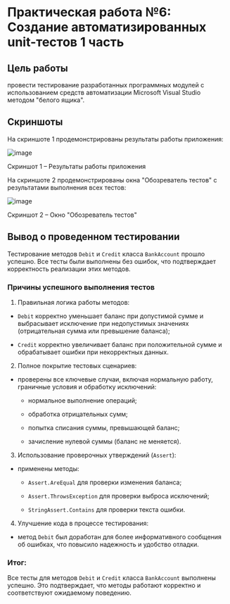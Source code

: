 # Практическая работа №6: Создание автоматизированных unit-тестов 1 часть
## Цель работы

провести тестирование разработанных программных модулей 
с использованием средств автоматизации Microsoft Visual Studio методом
"белого ящика".

## Скриншоты

На скриншоте 1 продемонстрированы результаты работы приложения:

![image](https://github.com/user-attachments/assets/14ec1048-31c4-458f-b9c4-c4f7553312d8)

Скриншот 1 – Результаты работы приложения 

На скриншоте 2 продемонстрированы окна "Обозреватель тестов" с результатами выполнения всех тестов:

![image](https://github.com/user-attachments/assets/610eab7b-6385-41c2-acd7-ea3214031197)

Скриншот 2 – Окно "Обозреватель тестов"

## Вывод о проведенном тестировании
Тестирование методов `Debit` и `Credit` класса `BankAccount` прошло успешно.
Все тесты были выполнены без ошибок, что подтверждает корректность реализации этих методов.

### Причины успешного выполнения тестов

1. Правильная логика работы методов:

- `Debit` корректно уменьшает баланс при допустимой сумме и выбрасывает исключение при недопустимых значениях (отрицательная сумма или превышение баланса);

- `Credit` корректно увеличивает баланс при положительной сумме и обрабатывает ошибки при некорректных данных.

2. Полное покрытие тестовых сценариев:

- проверены все ключевые случаи, включая нормальную работу, граничные условия и обработку исключений:

  - нормальное выполнение операций;

  - обработка отрицательных сумм;

  - попытка списания суммы, превышающей баланс;

  - зачисление нулевой суммы (баланс не меняется).

3. Использование проверочных утверждений (`Assert`):

- применены методы:

  - `Assert.AreEqual` для проверки изменения баланса;
    
  - `Assert.ThrowsException` для проверки выброса исключений;
    
  - `StringAssert.Contains` для проверки текста ошибки.

4. Улучшение кода в процессе тестирования:

- метод `Debit` был доработан для более информативного сообщения об ошибках, что повысило надежность и удобство отладки.

### Итог:

Все тесты для методов `Debit` и `Credit` класса `BankAccount` выполнены успешно. Это подтверждает, что методы работают корректно и соответствуют ожидаемому поведению.

